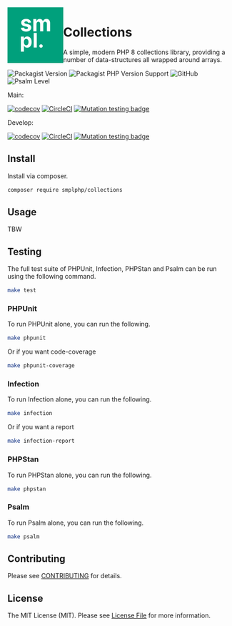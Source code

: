 <img src="smpl-logo.png" alt="SMPL" align="left">

# Collections

A simple, modern PHP 8 collections library, providing a number of data-structures all wrapped around arrays.

![Packagist Version](https://img.shields.io/packagist/v/smplphp/collections)
![Packagist PHP Version Support](https://img.shields.io/packagist/php-v/smplphp/collections)
![GitHub](https://img.shields.io/github/license/smplphp/collections)
![Psalm Level](https://shepherd.dev/github/smplphp/collections/level.svg)

Main:

[![codecov](https://codecov.io/gh/smplphp/collections/branch/main/graph/badge.svg?token=FHJ41NQMTA)](https://codecov.io/gh/smplphp/collections)
[![CircleCI](https://circleci.com/gh/smplphp/collections/tree/main.svg?style=shield)](https://circleci.com/gh/smplphp/collections/tree/main)
[![Mutation testing badge](https://img.shields.io/endpoint?style=flat&url=https%3A%2F%2Fbadge-api.stryker-mutator.io%2Fgithub.com%2Fsmplphp%2Fcollections%2Fmain)](https://dashboard.stryker-mutator.io/reports/github.com/smplphp/collections/main)

Develop:

[![codecov](https://codecov.io/gh/smplphp/collections/branch/develop/graph/badge.svg?token=FHJ41NQMTA)](https://codecov.io/gh/smplphp/collections)
[![CircleCI](https://circleci.com/gh/smplphp/collections/tree/develop.svg?style=shield)](https://circleci.com/gh/smplphp/collections/tree/develop)
[![Mutation testing badge](https://img.shields.io/endpoint?style=flat&url=https%3A%2F%2Fbadge-api.stryker-mutator.io%2Fgithub.com%2Fsmplphp%2Fcollections%2Fdevelop)](https://dashboard.stryker-mutator.io/reports/github.com/smplphp/collections/develop)

## Install

Install via composer.

```bash
composer require smplphp/collections
```

## Usage

TBW

## Testing

The full test suite of PHPUnit, Infection, PHPStan and Psalm can be run using the following command.

```bash
make test
```

### PHPUnit

To run PHPUnit alone, you can run the following.

```bash
make phpunit
```

Or if you want code-coverage

```bash
make phpunit-coverage
```

### Infection

To run Infection alone, you can run the following.

```bash
make infection
```

Or if you want a report

```bash
make infection-report
```

### PHPStan

To run PHPStan alone, you can run the following.

```bash
make phpstan
```

### Psalm

To run Psalm alone, you can run the following.

```bash
make psalm
```

## Contributing

Please see [CONTRIBUTING](CONTRIBUTING.md) for details.

## License

The MIT License (MIT). Please see [License File](https://github.com/smplphp/collections/blob/master/LICENSE.md) for more information.